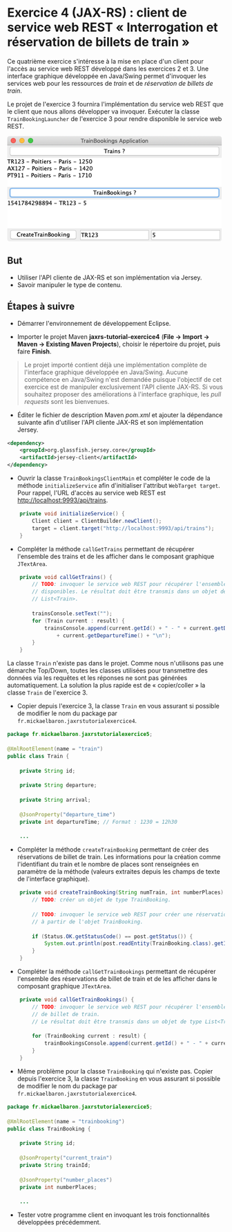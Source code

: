 # Exercice 4 (JAX-RS) : client de service web REST « Interrogation et réservation de billets de train »

Ce quatrième exercice s'intéresse à la mise en place d'un client pour l'accès au service web REST développé dans les exercices 2 et 3. Une interface graphique développée en Java/Swing permet d'invoquer les services web pour les ressources de *train* et de *réservation de billets de train*.

Le projet de l'exercice 3 fournira l'implémentation du service web REST que le client que nous allons développer va invoquer. Exécuter la classe `TrainBookingLauncher` de l'exercice 3 pour rendre disponible le service web REST.

![Swing exercice 4](./images/exercice4-swing.png "Swing exercice 4")

## But

* Utiliser l'API cliente de JAX-RS et son implémentation via Jersey.
* Savoir manipuler le type de contenu.

## Étapes à suivre

* Démarrer l'environnement de développement Eclipse.

* Importer le projet Maven **jaxrs-tutorial-exercice4** (**File -> Import -> Maven -> Existing Maven Projects**), choisir le répertoire du projet, puis faire **Finish**.

> Le projet importé contient déjà une implémentation complète de l'interface graphique développée en Java/Swing. Aucune compétence en Java/Swing n'est demandée puisque l'objectif de cet exercice est de manipuler exclusivement l'API cliente JAX-RS. Si vous souhaitez proposer des améliorations à l'interface graphique, les *pull requests* sont les bienvenues.

* Éditer le fichier de description Maven *pom.xml* et ajouter la dépendance suivante afin d'utiliser l'API cliente JAX-RS et son implémentation Jersey.

```xml
<dependency>
    <groupId>org.glassfish.jersey.core</groupId>
    <artifactId>jersey-client</artifactId>
</dependency>
```

* Ouvrir la classe `TrainBookingsClientMain` et compléter le code de la méthode `initializeService` afin d'initialiser l'attribut `WebTarget target`. Pour rappel, l'URL d'accès au service web REST est <http://localhost:9993/api/trains>.

```java
    private void initializeService() {
        Client client = ClientBuilder.newClient();
        target = client.target("http://localhost:9993/api/trains");
    }
```

* Compléter la méthode `callGetTrains` permettant de récupérer l'ensemble des trains et de les afficher dans le composant graphique `JTextArea`.

```java
    private void callGetTrains() {
        // TODO: invoquer le service web REST pour récupérer l'ensemble des trains
        // disponibles. Le résultat doit être transmis dans un objet de type
        // List<Train>.

        trainsConsole.setText("");
        for (Train current : result) {
            trainsConsole.append(current.getId() + " - " + current.getDeparture() + " - " + current.getArrival() + " - "
                + current.getDepartureTime() + "\n");
        }
    }
```

La classe `Train` n'existe pas dans le projet. Comme nous n'utilisons pas une démarche Top/Down, toutes les classes utilisées pour transmettre des données via les requêtes et les réponses ne sont pas générées automatiquement. La solution la plus rapide est de « copier/coller » la classe `Train` de l'exercice 3.

* Copier depuis l'exercice 3, la classe `Train` en vous assurant si possible de modifier le nom du package par `fr.mickaelbaron.jaxrstutorialexercice4`.

```java
package fr.mickaelbaron.jaxrstutorialexercice5;

@XmlRootElement(name = "train")
public class Train {

    private String id;

    private String departure;

    private String arrival;

    @JsonProperty("departure_time")
    private int departureTime; // Format : 1230 = 12h30

    ...
```

* Compléter la méthode `createTrainBooking` permettant de créer des réservations de billet de train. Les informations pour la création comme l'identifiant du train et le nombre de places sont renseignées en paramètre de la méthode (valeurs extraites depuis les champs de texte de l'interface graphique).

```java
    private void createTrainBooking(String numTrain, int numberPlaces) {
        // TODO: créer un objet de type TrainBooking.

        // TODO: invoquer le service web REST pour créer une réservation de train
        // à partir de l'objet TrainBooking.

        if (Status.OK.getStatusCode() == post.getStatus()) {
            System.out.println(post.readEntity(TrainBooking.class).getId());
        }
    }
```

* Compléter la méthode `callGetTrainBookings` permettant de récupérer l'ensemble des réservations de billet de train et de les afficher dans le composant graphique `JTextArea`.

```java
    private void callGetTrainBookings() {
        // TODO: invoquer le service web REST pour récupérer l'ensemble des réservations
        // de billet de train.
        // Le résultat doit être transmis dans un objet de type List<TrainBooking>

        for (TrainBooking current : result) {
            trainBookingsConsole.append(current.getId() + " - " + current.getTrainId() + " - " + current.getNumberPlaces());
        }
    }
```

* Même problème pour la classe `TrainBooking` qui n'existe pas. Copier depuis l'exercice 3, la classe `TrainBooking` en vous assurant si possible de modifier le nom du package par `fr.mickaelbaron.jaxrstutorialexercice4`.

```java
package fr.mickaelbaron.jaxrstutorialexercice5;

@XmlRootElement(name = "trainbooking")
public class TrainBooking {

    private String id;

    @JsonProperty("current_train")
    private String trainId;

    @JsonProperty("number_places")
    private int numberPlaces;

    ...
```

* Tester votre programme client en invoquant les trois fonctionnalités développées précédemment.